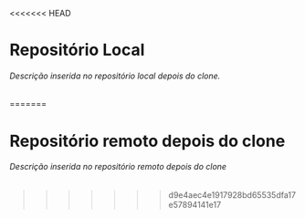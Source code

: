 <<<<<<< HEAD
# Repositório Local

###### Descrição inserida no repositório local depois do clone.
=======
# Repositório remoto depois do clone

###### Descrição inserida no repositório remoto depois do clone
>>>>>>> d9e4aec4e1917928bd65535dfa17e57894141e17
